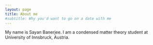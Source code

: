 ```yaml
---
layout: page
title: About me
#subtitle: Why you'd want to go on a date with me
---
```


My name is Sayan Banerjee. I am a condensed matter theory student at University of Innsbruck, Austria. 

